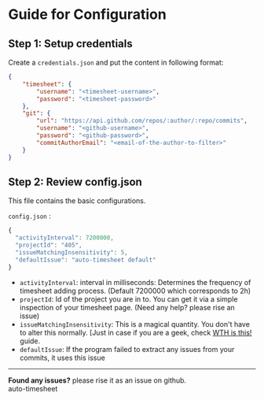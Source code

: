 # Guide for Configuration

## Step 1: Setup credentials

Create a `credentials.json` and put the content in following format:
```json
{
	"timesheet": {
		"username": "<timesheet-username>",
		"password": "<timesheet-password>"
	},
	"git": {
		"url": "https://api.github.com/repos/:author/:repo/commits",
		"username": "<github-username>",
		"password": "<github-password>",
		"commitAuthorEmail": "<email-of-the-author-to-filter>"
	}
}
```

## Step 2: Review config.json
This file contains the basic configurations.

`config.json` :
```js
{
  "activityInterval": 7200000, 
  "projectId": "405", 
  "issueMatchingInsensitivity": 5,
  "defaultIssue": "auto-timesheet default"
}
```
- `activityInterval`: interval in milliseconds: Determines the frequency of timesheet adding process. (Default 7200000 which corresponds to 2h)
- `projectId`: Id of the project you are in to. You can get it via a simple inspection of your timesheet page. (Need any help? please rise an issue)
- `issueMatchingInsensitivity`: This is a magical quantity. You don't have to alter this normally. [Just in case if you are a geek, check [WTH is this!]() guide.
- `defaultIssue`: If the program failed to extract any issues from your commits, it uses this issue

---
**Found any issues?** please rise it as an issue on github.<br>
auto-timesheet